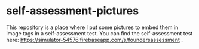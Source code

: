# self-assessment-pictures

This repository is a place where I put some pictures to embed them in image tags in a self-assessment test. You can find the self-assessment test here: https://simulator-54576.firebaseapp.com/s/foundersassessment .
